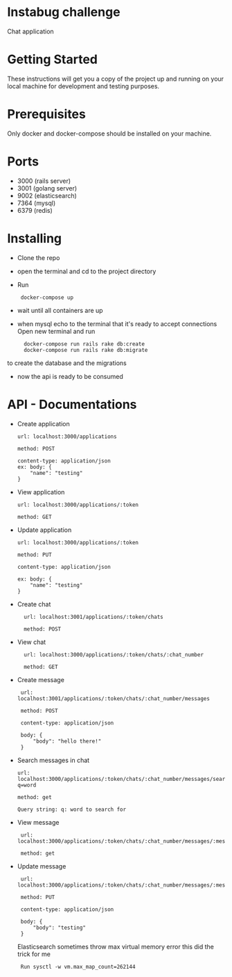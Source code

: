 # Instabug challenge

  Chat application

# Getting Started

These instructions will get you a copy of the project up and running on your local machine for development and testing purposes.

# Prerequisites

Only docker and docker-compose should be installed on your machine.

# Ports
  - 3000 (rails server)
  - 3001 (golang server)
  - 9002 (elasticsearch)
  - 7364 (mysql)
  - 6379 (redis)

  
# Installing

 - Clone the repo
 - open the terminal and cd to the project directory
 - Run 
 
        docker-compose up
        
 - wait until all containers are up
 
 - when mysql echo to the terminal that it's ready to accept connections Open new terminal and run 
 
    
         docker-compose run rails rake db:create
         docker-compose run rails rake db:migrate
     
 to create the database and the migrations
 
 - now the api is ready to be consumed
 
 
 
 # API - Documentations
 
 
 
  - Create application
  
        url: localhost:3000/applications
        
        method: POST
        
        content-type: application/json
        ex: body: {
            "name": "testing" 
        }
    
  - View application
  
      
        url: localhost:3000/applications/:token   
        
        method: GET
      
  - Update application  
  
        url: localhost:3000/applications/:token
        
        method: PUT
        
        content-type: application/json
        
        ex: body: {
            "name": "testing" 
        }
        
  - Create chat    
          
          url: localhost:3001/applications/:token/chats
        
          method: POST
     
   - View chat  
           
           url: localhost:3000/applications/:token/chats/:chat_number
        
           method: GET
        
   - Create message
        
        
          url: localhost:3001/applications/:token/chats/:chat_number/messages
        
          method: POST
        
          content-type: application/json
        
          body: {
              "body": "hello there!"
          }
   
   
  - Search messages in chat

        url: localhost:3000/applications/:token/chats/:chat_number/messages/search/?q=word

        method: get

        Query string: q: word to search for
      
   - View message  
   
          url: localhost:3000/applications/:token/chats/:chat_number/messages/:message_number

          method: get   
              
   - Update message 
   
   
          url: localhost:3000/applications/:token/chats/:chat_number/messages/:message_number

          method: PUT

          content-type: application/json

          body: {
              "body": "testing" 
          }

        
        Elasticsearch sometimes throw max virtual memory error this did the trick for me
        
          Run sysctl -w vm.max_map_count=262144
          
          

